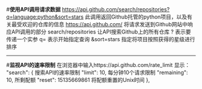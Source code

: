 #**使用API调用请求数据**
        https://api.github.com/search/repositories?q=language:python&sort=stars
        此调用返回Github托管的python项目，以及有关最受欢迎的仓库的信息
        https://api.github.com/		将请求发送到Github网站中响应API调用的部分
        search/repositories		让API搜索Github上的所有仓库
        ?				表示要传递一个实参
        q=				表示开始指定查询
        &sort=stars			指定将项目按照获得的星级进行排序

********************************
#**监视API的速率限制**
        在浏览器中输入https://api.github.com/rate_limit
        显示：
        "search": {			搜索API的速率限制
              "limit": 10,		每分钟10个请求限制
              "remaining": 10,		所剩配额
              "reset": 15135669861	将配额重置的Unix时间
            },
